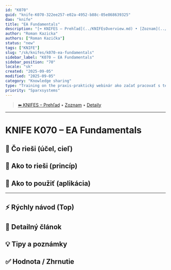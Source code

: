 ```yaml
---
id: "K070"
guid: "knife-K070-322ee257-e02a-4952-b88c-05e868639325"
dao: "knife"
title: "EA Fundamentals"
description: "[⬅ KNIFES – Prehľad](../KNIFEsOverview.md) • [Zoznam](../KNIFE_Overview_List.md) • [Detaily](../KNIFE_Overview_Details.md)"
author: "Roman Kazicka"
authors: ["Roman Kazička"]
status: "new"
tags: ["KNIFE"]
slug: "/sk/knifes/k070-ea-fundamentals"
sidebar_label: "K070 – EA Fundamentals"
sidebar_position: "70"
locale: "sk"
created: "2025-09-05"
modified: "2025-09-05"
category: "Knowledge sharing"
type: "Training on the praxis-praktický webinár ako začať pracovať s technológiou Enterprise Architect."
priority: "Sparxsystems"
---
```

<!-- body:start -->

<!-- nav:knifes -->
> [⬅ KNIFES – Prehľad](../KNIFEsOverview.md) • [Zoznam](../KNIFE_Overview_List.md) • [Detaily](../KNIFE_Overview_Details.md)
---
# KNIFE K070 – EA Fundamentals

## 🎯 Čo rieši (účel, cieľ)

## 🧩 Ako to rieši (princíp)

## 🧪 Ako to použiť (aplikácia)

---

## ⚡ Rýchly návod (Top)

## 📜 Detailný článok

## 💡 Tipy a poznámky

## ✅ Hodnota / Zhrnutie
